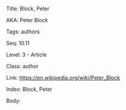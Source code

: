 Title: Block, Peter 

AKA: Peter Block 

Tags: authors 

Seq: 10.11 

Level: 3 - Article

Class: author 

Link: https://en.wikipedia.org/wiki/Peter_Block  

Index: Block, Peter 

Body:  

